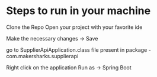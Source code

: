 # Steps to run in your machine
Clone the Repo
Open your project with your favorite ide

Make the necessary changes -> Save

go to SupplierApiApplication.class file present in package - com.makersharks.supplierapi

Right click on the application Run as -> Spring Boot
